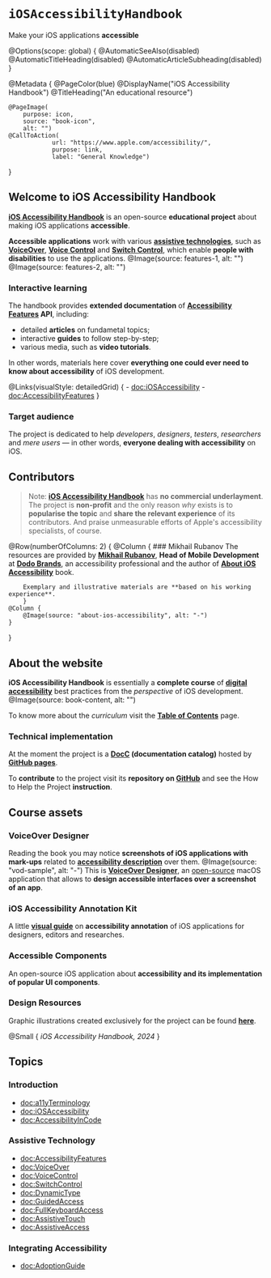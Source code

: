 # ``iOSAccessibilityHandbook``

Make your iOS applications **accessible**

@Options(scope: global) {
    @AutomaticSeeAlso(disabled)
    @AutomaticTitleHeading(disabled)
    @AutomaticArticleSubheading(disabled)
}

@Metadata {
    @PageColor(blue)
    @DisplayName("iOS Accessibility Handbook")
    @TitleHeading("An educational resource")
    
    @PageImage(
        purpose: icon, 
        source: "book-icon", 
        alt: "")
    @CallToAction(
                url: "https://www.apple.com/accessibility/",
                purpose: link, 
                label: "General Knowledge")
}

## Welcome to iOS Accessibility Handbook

[**iOS Accessibility Handbook**](<doc:iOSAccessibilityHandbook>) is an open-source **educational project** about making iOS applications **accessible**. 

**Accessible applications** work with various [**assistive technologies**](<doc:AccessibilityFeatures>), such as [**VoiceOver**](<doc:VoiceOver>), [**Voice Control**](<doc:VoiceControl>) and [**Switch Control**](<doc:SwitchControl>), which enable **people with disabilities** to use the applications. 
@Image(source: features-1, alt: "")
@Image(source: features-2, alt: "")

### Interactive learning
The handbook provides **extended documentation** of **[Accessibility Features](<doc:AccessibilityFeatures>) API**, including:
- detailed **articles** on fundametal topics;
- interactive **guides** to follow step-by-step;
- various media, such as **video tutorials**.

In other words, materials here cover **everything one could ever need to know about accessibility** of iOS development.

@Links(visualStyle: detailedGrid) {
    - <doc:iOSAccessibility>
    - <doc:AccessibilityFeatures>
}

### Target audience
The project is dedicated to help *developers*, *designers*, *testers*, *researchers* and *mere users* — in other words, **everyone dealing with accessibility** on iOS.

## Contributors

> Note: [**iOS Accessibility Handbook**](<doc:iOSAccessibilityHandbook>) has **no commercial underlayment**. The project is **non-profit** and the only reason *why* exists is to **popularise the topic** and  **share the relevant experience** of its contributors. And praise unmeasurable efforts of Apple's accessibility specialists, of course.

@Row(numberOfColumns: 2) {
    @Column {
        ### Mikhail Rubanov
        The resources are provided by [**Mikhail Rubanov**](https://rubanov.dev), **Head of Mobile Development** at [**Dodo Brands**](https://dodobrands.io), an accessibility professional and the author of [**About iOS Accessibility**]( https://rubanov.dev/a11y-book) book. 
        
        Exemplary and illustrative materials are **based on his working experience**.
        }
    @Column {
        @Image(source: "about-ios-accessibility", alt: "-")
    }
}

## About the website

**iOS Accessibility Handbook** is essentially a **complete course** of [**digital accessibility**](<doc:a11yTerminology>) best practices from the *perspective* of iOS development.
@Image(source: book-content, alt: "")

To know more about the *curriculum* visit the [**Table of Contents**](<doc:AdoptionGuide>) page.

### Technical implementation
At the moment the project is a **[DocC](https://www.swift.org/documentation/docc) (documentation catalog)** hosted by [**GitHub pages**](https://pages.github.com). 

To **contribute** to the project visit its **repository on [GitHub](https://github.com/VODGroup/AccessibilityDocumentation)** and see the How to Help the Project **instruction**.

## Course assets 
### VoiceOver Designer
Reading the book you may notice **screenshots of iOS applications with mark-ups** related to [**accessibility description**](<doc:AccessibilityAttributes>) over them.
@Image(source: "vod-sample", alt: "-")
This is [**VoiceOver Designer**](https://rubanov.dev/voice-over-designer), an [open-source](https://github.com/VODGroup/VoiceOverDesigner) macOS application that allows to **design accessible interfaces over a screenshot of an app**. 

### iOS Accessibility Annotation Kit
A little [**visual guide**](https://www.figma.com/design/pAxRZMK60t4WPGJQAuW3mz/iOS-Accessibility-Annotation?node-id=0-1&t=UAoFVtGH58BVVdVQ-1) on **accessibility annotation** of iOS applications for designers, editors and researches.

### Accessible Components
An open-source iOS application about **accessibility and its implementation of popular UI components**.

### Design Resources
Graphic illustrations created exclusively for the project can be found [**here**]( https://www.figma.com/file/mBvxYSGy76H3666hve6v46/iOS-Accessibility-Handbook?type=design&node-id=0%3A1&mode=design&t=FsJalTP4YZeRBUoe-1).

@Small {
    *iOS Accessibility Handbook, 2024*
}

## Topics
### Introduction
- <doc:a11yTerminology>
- <doc:iOSAccessibility>
- <doc:AccessibilityInCode>

### Assistive Technology
- <doc:AccessibilityFeatures>
- <doc:VoiceOver>
- <doc:VoiceControl>
- <doc:SwitchControl>
- <doc:DynamicType>
- <doc:GuidedAccess>
- <doc:FullKeyboardAccess>
- <doc:AssistiveTouch>
- <doc:AssistiveAccess>

### Integrating Accessibility
- <doc:AdoptionGuide>
